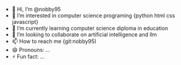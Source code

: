 - 👋 Hi, I’m @nobby95
- 👀 I’m interested in computer science programing {python html css javascript}
- 🌱 I’m currently learning computer science diploma in education 
- 💞️ I’m looking to collaborate on artificial intelligence and llm
- 📫 How to reach me {git:nobby95)
- 😄 Pronouns: ...
- ⚡ Fun fact: ...

<!---
nobby95/nobby95 is a ✨ special ✨ repository because its `README.md` (this file) appears on your GitHub profile.
You can click the Preview link to take a look at your changes.
--->
